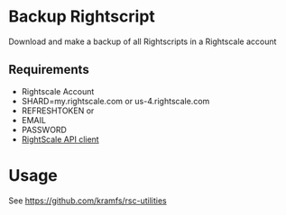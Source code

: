 # Backup Rightscript
Download and make a backup of all Rightscripts in a Rightscale account

Requirements
-------------
- Rightscale Account
- SHARD=my.rightscale.com or us-4.rightscale.com
- REFRESHTOKEN or 
- EMAIL
- PASSWORD
- [RightScale API client](https://github.com/kramfs/rsc-utilities)

# Usage

See https://github.com/kramfs/rsc-utilities
